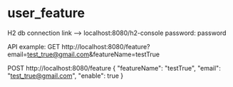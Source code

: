 # user_feature

H2 db connection
link --> localhost:8080/h2-console
password: password

API example:
GET http://localhost:8080/feature?email=test_true@gmail.com&featureName=testTrue

POST http://localhost:8080/feature
{
	"featureName": "testTrue",
	"email": "test_true@gmail.com",
	"enable": true
}
